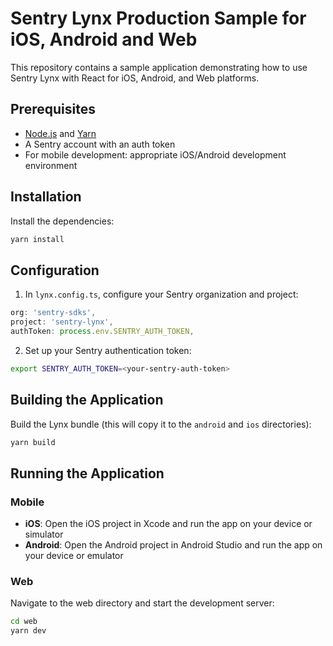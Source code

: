 # Sentry Lynx Production Sample for iOS, Android and Web

This repository contains a sample application demonstrating how to use Sentry Lynx with React for iOS, Android, and Web platforms.

## Prerequisites

- [Node.js](https://nodejs.org/) and [Yarn](https://yarnpkg.com/)
- A Sentry account with an auth token
- For mobile development: appropriate iOS/Android development environment

## Installation

Install the dependencies:

```bash
yarn install
```

## Configuration

1. In `lynx.config.ts`, configure your Sentry organization and project:

```ts
org: 'sentry-sdks',
project: 'sentry-lynx',
authToken: process.env.SENTRY_AUTH_TOKEN,
```

2. Set up your Sentry authentication token:

```bash
export SENTRY_AUTH_TOKEN=<your-sentry-auth-token>
```

## Building the Application

Build the Lynx bundle (this will copy it to the `android` and `ios` directories):

```bash
yarn build
```

## Running the Application

### Mobile

- **iOS**: Open the iOS project in Xcode and run the app on your device or simulator
- **Android**: Open the Android project in Android Studio and run the app on your device or emulator

### Web

Navigate to the web directory and start the development server:

```bash
cd web
yarn dev
```
